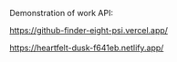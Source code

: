 Demonstration of work API:

https://github-finder-eight-psi.vercel.app/

https://heartfelt-dusk-f641eb.netlify.app/
